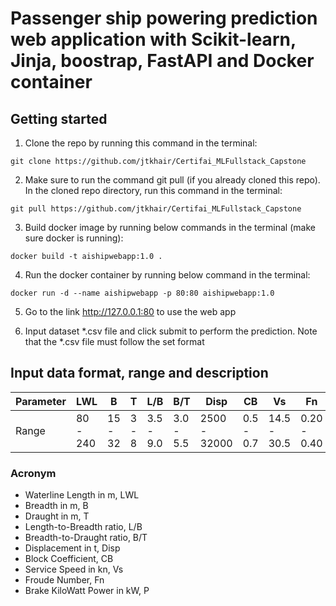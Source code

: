 # Passenger ship powering prediction web application with Scikit-learn, Jinja, boostrap, FastAPI and Docker container 


## Getting started
1. Clone the repo by running this command in the terminal:

```
git clone https://github.com/jtkhair/Certifai_MLFullstack_Capstone
```

2. Make sure to run the command git pull (if you already cloned this repo). In the cloned repo directory, run this 
command in the terminal:
```
git pull https://github.com/jtkhair/Certifai_MLFullstack_Capstone
```

3. Build docker image by running below commands in the terminal (make sure docker is running):
```
docker build -t aishipwebapp:1.0 .
```

4. Run the docker container by running below command in the terminal:
```
docker run -d --name aishipwebapp -p 80:80 aishipwebapp:1.0
```

5. Go to the link http://127.0.0.1:80 to use the web app

6. Input dataset *.csv file and click submit to perform the prediction. Note that the *.csv file must follow the set 
format

## Input data format, range and description

Parameter | LWL | B | T | L/B | B/T | Disp | CB |Vs | Fn | P | 
--- | --- | --- | --- |--- |--- |--- |--- |--- |--- |--- |
Range | 80 - 240 | 15 - 32 | 3 - 8 | 3.5 - 9.0 | 3.0 - 5.5 | 2500 - 32000 | 0.5 - 0.7 | 14.5 - 30.5 | 0.20 - 0.40 | 3000 - 70000 | 

### Acronym
- Waterline Length in m, LWL
- Breadth in m, B
- Draught in m, T
- Length-to-Breadth ratio, L/B
- Breadth-to-Draught ratio, B/T
- Displacement in t, Disp
- Block Coefficient, CB
- Service Speed in kn, Vs
- Froude Number, Fn
- Brake KiloWatt Power in kW, P
